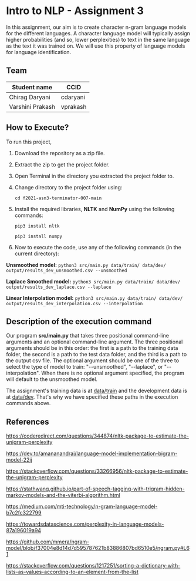 # Intro to NLP - Assignment 3

In this assignment, our aim is to create character n-gram language models for the different languages. A character language model will typically assign higher probabilities (and so, lower perplexities) to text in the same language as the text it was trained on. We will use this property of language models for language identification.

## Team
|Student name| CCID |
|------------|------|
|Chirag Daryani   |  cdaryani    |
|Varshini Prakash   |  vprakash    |

## How to Execute?

To run this project,

1. Download the repository as a zip file.
2. Extract the zip to get the project folder.
3. Open Terminal in the directory you extracted the project folder to. 
4. Change directory to the project folder using:

    `cd f2021-asn3-terminator-007-main`
5. Install the required libraries, **NLTK** and **NumPy** using the following commands:

    `pip3 install nltk`

    `pip3 install numpy`
 
6. Now to execute the code, use any of the following commands (in the current directory):

**Unsmoothed model:**
`python3 src/main.py data/train/ data/dev/ output/results_dev_unsmoothed.csv --unsmoothed`

**Laplace Smoothed model:**
`python3 src/main.py data/train/ data/dev/ output/results_dev_laplace.csv --laplace`

**Linear Interpolation model:**
`python3 src/main.py data/train/ data/dev/ output/results_dev_interpolation.csv --interpolation`
    
    
## Description of the execution command


Our program **src/main.py** that takes three positional command-line arguments and an optional command-line argument. The three positional arguments should be in this order: the first is a path to the training data folder, the second is a path to the test data folder, and the third is a path to the output csv file. The optional argument should be one of the three to select the type of model to train: "--unsmoothed", "--laplace", or "--interpolation". When there is no optional argument specified, the program will default to the unsmoothed model.

The assignment's training data is at [data/train](data/train) and the development data is at [data/dev](data/dev). That's why we have specified these paths in the execution commands above.


## References

https://coderedirect.com/questions/344874/nltk-package-to-estimate-the-unigram-perplexity

https://dev.to/amananandrai/language-model-implementation-bigram-model-22ij

https://stackoverflow.com/questions/33266956/nltk-package-to-estimate-the-unigram-perplexity

https://stathwang.github.io/part-of-speech-tagging-with-trigram-hidden-markov-models-and-the-viterbi-algorithm.html

https://medium.com/mti-technology/n-gram-language-model-b7c2fc322799

https://towardsdatascience.com/perplexity-in-language-models-87a196019a94

https://github.com/mmera/ngram-model/blob/f37004e8d14d7d595787621b83886807bd6510e5/ngram.py#L61

https://stackoverflow.com/questions/1217251/sorting-a-dictionary-with-lists-as-values-according-to-an-element-from-the-list
                           
